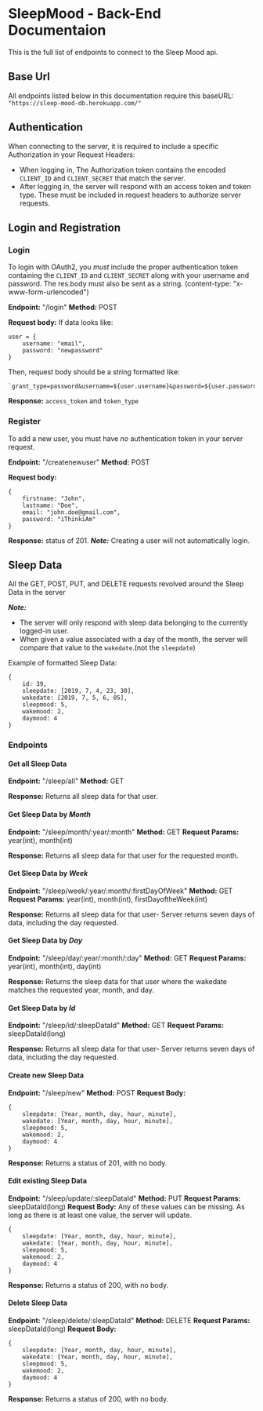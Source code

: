 # SleepMood - Back-End Documentaion

This is the full list of endpoints to connect to the Sleep Mood api.

## Base Url

All endpoints listed below in this documentation require this baseURL:
`"https://sleep-mood-db.herokuapp.com/"`

## Authentication

When connecting to the server, it is required to include a specific Authorization in your Request Headers:
* When logging in, The Authorization token contains the encoded `CLIENT_ID` and `CLIENT_SECRET` that match the server.
* After logging in, the server will respond with an access token and token type. These must be included in request headers to authorize server requests.

## Login and Registration

### Login

To login with OAuth2, you _must_ include the proper authentication token containing the `CLIENT_ID` and `CLIENT_SECRET` along with your username and password.
The res.body must also be sent as a string. (content-type: "x-www-form-urlencoded")

**Endpoint:** "/login"
**Method:** POST

**Request body:**
If data looks like:

```
user = {
    username: "email", 
    password: "newpassword"
}
```

Then, request body should be a string formatted like:
```
`grant_type=password&username=${user.username}&password=${user.password}`
```

**Response:** `access_token` and `token_type`

### Register

To add a new user, you must have _no_ authentication token in your server request.

**Endpoint:** "/createnewuser"
**Method:** POST

**Request body:**
```
{
    firstname: "John",
    lastname: "Doe",
    email: "john.doe@gmail.com",
    password: "iThinkiAm"
}
```
**Response:** status of 201.
**_Note:_** Creating a user will not automatically login.

## Sleep Data

All the GET, POST, PUT, and DELETE requests revolved around the Sleep Data in the server

**_Note:_**
* The server will only respond with sleep data belonging to the currently logged-in user.
* When given a value associated with a day of the month, the server will compare that value to the `wakedate`.(not the `sleepdate`)

Example of formatted Sleep Data:
```
{
    id: 39,
    sleepdate: [2019, 7, 4, 23, 30],
    wakedate: [2019, 7, 5, 6, 05],
    sleepmood: 5,
    wakemood: 2,
    daymood: 4
}
```

### Endpoints

#### Get all Sleep Data

**Endpoint:** "/sleep/all"
**Method:** GET

**Response:** Returns all sleep data for that user.

#### Get Sleep Data by _Month_

**Endpoint:** "/sleep/month/:year/:month"
**Method:** GET
**Request Params:** year(int), month(int)

**Response:** Returns all sleep data for that user for the requested month.

#### Get Sleep Data by _Week_

**Endpoint:** "/sleep/week/:year/:month/:firstDayOfWeek"
**Method:** GET
**Request Params:** year(int), month(int), firstDayoftheWeek(int)

**Response:** Returns all sleep data for that user- Server returns seven days of data, including the day requested.

#### Get Sleep Data by _Day_

**Endpoint:** "/sleep/day/:year/:month/:day"
**Method:** GET
**Request Params:** year(int), month(int), day(int)

**Response:** Returns the sleep data for that user where the wakedate matches the requested year, month, and day.

#### Get Sleep Data by _Id_

**Endpoint:** "/sleep/id/:sleepDataId"
**Method:** GET
**Request Params:** sleepDataId(long)

**Response:** Returns all sleep data for that user- Server returns seven days of data, including the day requested.

#### Create new Sleep Data

**Endpoint:** "/sleep/new"
**Method:** POST
**Request Body:** 
```
{
    sleepdate: [Year, month, day, hour, minute],
    wakedate: [Year, month, day, hour, minute],
    sleepmood: 5,
    wakemood: 2,
    daymood: 4
}
```

**Response:** Returns a status of 201, with no body.

#### Edit existing Sleep Data

**Endpoint:** "/sleep/update/:sleepDataId"
**Method:** PUT
**Request Params:** sleepDataId(long)
**Request Body:** Any of these values can be missing. As long as there is at least one value, the server will update.
```
{
    sleepdate: [Year, month, day, hour, minute],
    wakedate: [Year, month, day, hour, minute],
    sleepmood: 5,
    wakemood: 2,
    daymood: 4
}
```

**Response:** Returns a status of 200, with no body.

#### Delete Sleep Data

**Endpoint:** "/sleep/delete/:sleepDataId"
**Method:** DELETE
**Request Params:** sleepDataId(long)
**Request Body:** 
```
{
    sleepdate: [Year, month, day, hour, minute],
    wakedate: [Year, month, day, hour, minute],
    sleepmood: 5,
    wakemood: 2,
    daymood: 4
}
```

**Response:** Returns a status of 200, with no body.

